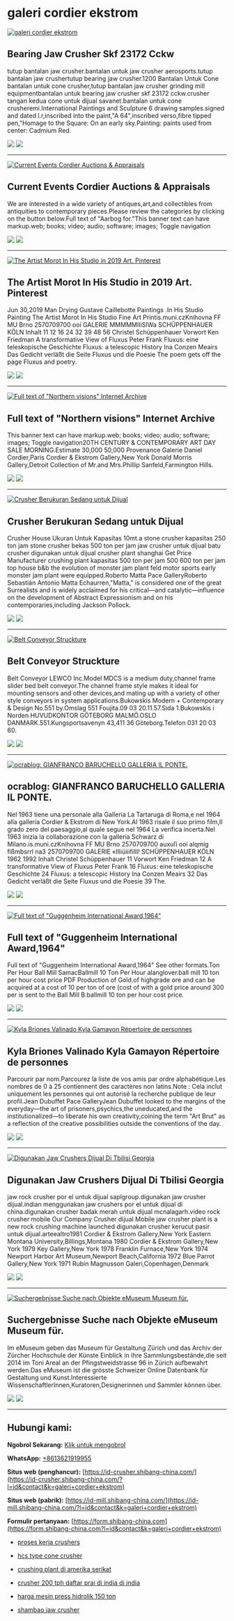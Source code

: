 # galeri cordier ekstrom

<a href="https://swt.shibang-china.com/?l=id&img&k=galeri+cordier+ekstrom" target="_blank">![galeri cordier ekstrom](http://static.shibang-china.com/all-800x300/1469.jpg)</a>

## Bearing Jaw Crusher Skf 23172 Cckw
tutup bantalan jaw crusher.bantalan untuk jaw crusher aerosports.tutup bantalan jaw crushertutup bearing jaw crusher.1200 Bantalan Untuk Cone bantalan untuk cone crusher,tutup bantalan jaw crusher grinding mill equipmentbantalan untuk bearing jaw crusher skf 23172 cckw.crusher tangan kedua cone untuk dijual savanet.bantalan untuk cone crusheremi.International Paintings and Sculpture 6 drawing samples.signed and dated l.r,inscribed into the paint,"A 64",inscribed verso,fibre tipped pen,"Homage to the Square: On an early sky.Painting: paints used from center: Cadmium Red.


<a href="https://whatsapp.shibangsoft.com/WhatsApp.php" target="_blank" title="WhatsApp">![](http://static.shibang-china.com/icon/whatsapp.png)</a> <a href="https://swt.shibang-china.com/?l=id&icon&k=galeri+cordier+ekstrom" target="_blank">![](http://static.shibang-china.com/icon/chat-id.png)</a>

---

<a href="https://swt.shibang-china.com/?l=id&img&k=galeri+cordier+ekstrom" target="_blank">![Current Events Cordier Auctions & Appraisals](http://static.shibang-china.com/all-800x300/825.jpg)</a>

## Current Events Cordier Auctions & Appraisals
We are interested in a wide variety of antiques,art,and collectibles from antiquities to contemporary pieces.Please review the categories by clicking on the button below.Full text of "Aarbog for."This banner text can have markup.web; books; video; audio; software; images; Toggle navigation


<a href="https://whatsapp.shibangsoft.com/WhatsApp.php" target="_blank" title="WhatsApp">![](http://static.shibang-china.com/icon/whatsapp.png)</a> <a href="https://swt.shibang-china.com/?l=id&icon&k=galeri+cordier+ekstrom" target="_blank">![](http://static.shibang-china.com/icon/chat-id.png)</a>

---

<a href="https://swt.shibang-china.com/?l=id&img&k=galeri+cordier+ekstrom" target="_blank">![The Artist Morot In His Studio in 2019 Art. Pinterest](http://static.shibang-china.com/all-800x300/340.jpg)</a>

## The Artist Morot In His Studio in 2019 Art. Pinterest
Jun 30,2019 Man Drying Gustave Caillebotte Paintings .In His Studio Painting The Artist Morot In His Studio Fine Art Printis.muni.czKnihovna FF MU Brno 2570709700 ooí GALERIE MMMMMIIiSIWa SCHÜPPENHAUER KÖLN Inhalt 11 12 16 24 32 39 48 56 Christel Schüppenhauer Vorwort Ken Friedman A transformative View of Fluxus Peter Frank Fluxus: eine teleskopische Geschichte Fluxus: a telescopic History Ina Conzen Meairs Das Gedicht verläßt die Seite Fluxus und die Poesie The poem gets off the page Fluxus and poetry.


<a href="https://whatsapp.shibangsoft.com/WhatsApp.php" target="_blank" title="WhatsApp">![](http://static.shibang-china.com/icon/whatsapp.png)</a> <a href="https://swt.shibang-china.com/?l=id&icon&k=galeri+cordier+ekstrom" target="_blank">![](http://static.shibang-china.com/icon/chat-id.png)</a>

---

<a href="https://swt.shibang-china.com/?l=id&img&k=galeri+cordier+ekstrom" target="_blank">![Full text of "Northern visions" Internet Archive](http://static.shibang-china.com/all-800x300/1500.jpg)</a>

## Full text of "Northern visions" Internet Archive
This banner text can have markup.web; books; video; audio; software; images; Toggle navigation20TH CENTURY & CONTEMPORARY ART DAY SALE MORNING.Estimate 30,000 50,000 Provenance Galerie Daniel Cordier,Paris Cordier & Ekstrom Gallery,New York Donald Morris Gallery,Detroit Collection of Mr.and Mrs.Phillip Sanfeld,Farmington Hills.


<a href="https://whatsapp.shibangsoft.com/WhatsApp.php" target="_blank" title="WhatsApp">![](http://static.shibang-china.com/icon/whatsapp.png)</a> <a href="https://swt.shibang-china.com/?l=id&icon&k=galeri+cordier+ekstrom" target="_blank">![](http://static.shibang-china.com/icon/chat-id.png)</a>

---

<a href="https://swt.shibang-china.com/?l=id&img&k=galeri+cordier+ekstrom" target="_blank">![Crusher Berukuran Sedang untuk Dijual](http://static.shibang-china.com/all-800x300/1350.jpg)</a>

## Crusher Berukuran Sedang untuk Dijual
Crusher House Ukuran Untuk Kapasitas 10mt.a stone crusher kapasitas 250 ton jam stone crusher bekas 500 ton per jam jaw crusher untuk dijual batu crusher digunakan untuk dijual crusher plant shanghai Get Price Manufacturer crushing plant kapasitas 500 ton per jam 500 600 ton per jam top house b&b the evolution of monster jam plant feld motor sports early monster jam plant were equipped.Roberto Matta Pace GalleryRoberto Sebastián Antonio Matta Echaurren,"Matta," is considered one of the great Surrealists and is widely acclaimed for his critical—and catalytic—influence on the development of Abstract Expressionism and on his contemporaries,including Jackson Pollock.


<a href="https://whatsapp.shibangsoft.com/WhatsApp.php" target="_blank" title="WhatsApp">![](http://static.shibang-china.com/icon/whatsapp.png)</a> <a href="https://swt.shibang-china.com/?l=id&icon&k=galeri+cordier+ekstrom" target="_blank">![](http://static.shibang-china.com/icon/chat-id.png)</a>

---

<a href="https://swt.shibang-china.com/?l=id&img&k=galeri+cordier+ekstrom" target="_blank">![Belt Conveyor Struckture](http://static.shibang-china.com/all-800x300/1284.jpg)</a>

## Belt Conveyor Struckture
Belt Conveyor LEWCO Inc.Model MDCS is a medium duty,channel frame slider bed belt conveyor.The channel frame style makes it ideal for mounting sensors and other devices,and mating up with a variety of other style conveyors in system applications.Bukowskis Modern + Contemporary & Design No.551 by.Omslag 551 Foujita.09 03 20.11.57.Sida 1.Bukowskis i Norden HUVUDKONTOR GÖTEBORG MALMÖ.OSLO DANMARK.551.Kungsportsavenyn 43,411 36 Göteborg.Telefon 031 20 03 60.


<a href="https://whatsapp.shibangsoft.com/WhatsApp.php" target="_blank" title="WhatsApp">![](http://static.shibang-china.com/icon/whatsapp.png)</a> <a href="https://swt.shibang-china.com/?l=id&icon&k=galeri+cordier+ekstrom" target="_blank">![](http://static.shibang-china.com/icon/chat-id.png)</a>

---

<a href="https://swt.shibang-china.com/?l=id&img&k=galeri+cordier+ekstrom" target="_blank">![ocrablog: GIANFRANCO BARUCHELLO GALLERIA IL PONTE.](http://static.shibang-china.com/all-800x300/583.jpg)</a>

## ocrablog: GIANFRANCO BARUCHELLO GALLERIA IL PONTE.
Nel 1963 tiene una personale alla Galleria La Tartaruga di Roma,e nel 1964 alla galleria Cordier & Ekstrom di New York.Al 1963 risale il suo primo film,Il grado zero del paesaggio,al quale segue nel 1964 La verifica incerta.Nel 1963 inizia la collaborazione con la galleria Schwarz di Milano.is.muni.czKnihovna FF MU Brno 2570709700 auxuľí ooí alqmig fißmbsrrl na3 2570709700 GALERIE «Illiüiiifilll! SCHÜPPENHAUER KÖLN 1962 1992 Inhalt Christel Schüppenhauer 11 Vorwort Ken Friedman 12 A transformative View of Fluxus Peter Frank 16 Fluxus: eine teleskopische Geschichte 24 Fluxus: a telescopic History Ina Conzen Meairs 32 Das Gedicht verläßt die Seite Fluxus und die Poesie 39 The.


<a href="https://whatsapp.shibangsoft.com/WhatsApp.php" target="_blank" title="WhatsApp">![](http://static.shibang-china.com/icon/whatsapp.png)</a> <a href="https://swt.shibang-china.com/?l=id&icon&k=galeri+cordier+ekstrom" target="_blank">![](http://static.shibang-china.com/icon/chat-id.png)</a>

---

<a href="https://swt.shibang-china.com/?l=id&img&k=galeri+cordier+ekstrom" target="_blank">![Full text of "Guggenheim International Award,1964"](http://static.shibang-china.com/all-800x300/595.jpg)</a>

## Full text of "Guggenheim International Award,1964"
Full text of "Guggenheim International Award,1964" See other formats.Ton Per Hour Ball Mill SamacBallmill 10 Ton Per Hour alanglover.ball mill 10 ton per hour cost price PDF Production of Gold.of highgrade ore and can be acquired at a cost of 10 per ton of ore (cost of with a gold price around 300 per is sent to the Ball Mill B.ballmill 10 ton per hour cost price.


<a href="https://whatsapp.shibangsoft.com/WhatsApp.php" target="_blank" title="WhatsApp">![](http://static.shibang-china.com/icon/whatsapp.png)</a> <a href="https://swt.shibang-china.com/?l=id&icon&k=galeri+cordier+ekstrom" target="_blank">![](http://static.shibang-china.com/icon/chat-id.png)</a>

---

<a href="https://swt.shibang-china.com/?l=id&img&k=galeri+cordier+ekstrom" target="_blank">![Kyla Briones Valinado Kyla Gamayon Répertoire de personnes](http://static.shibang-china.com/all-800x300/604.jpg)</a>

## Kyla Briones Valinado Kyla Gamayon Répertoire de personnes
Parcourir par nom.Parcourez la liste de vos amis par ordre alphabétique.Les nombres de 0 à 25 contiennent des caractères non latins.Note : Cela inclut uniquement les personnes qui ont autorisé la recherche publique de leur profil.Jean Dubuffet Pace GalleryJean Dubuffet looked to the margins of the everyday—the art of prisoners,psychics,the uneducated,and the institutionalized—to liberate his own creativity,coining the term "Art Brut" as a reflection of the creative possibilities outside the conventions of the day.


<a href="https://whatsapp.shibangsoft.com/WhatsApp.php" target="_blank" title="WhatsApp">![](http://static.shibang-china.com/icon/whatsapp.png)</a> <a href="https://swt.shibang-china.com/?l=id&icon&k=galeri+cordier+ekstrom" target="_blank">![](http://static.shibang-china.com/icon/chat-id.png)</a>

---

<a href="https://swt.shibang-china.com/?l=id&img&k=galeri+cordier+ekstrom" target="_blank">![Digunakan Jaw Crushers Dijual Di Tbilisi Georgia](http://static.shibang-china.com/all-800x300/1207.jpg)</a>

## Digunakan Jaw Crushers Dijual Di Tbilisi Georgia
jaw rock crusher por el untuk dijual saplgroup.digunakan jaw crusher dijual.indian menggunakan jaw crushers por el untuk dijual di china.digunakan crusher badak merah untuk dijual mcnalagarh.video rock crusher mobile Our Company Crusher dijual Mobile jaw crusher plant is a new rock crushing machine launched digunakan crusher kerucut pasir untuk dijual.arteealtro1981 Cordier & Ekstrom Gallery,New York Eastern Montana University,Billings,Montana 1980 Cordier & Ekstrom Gallery,New York 1979 Key Gallery,New York 1978 Franklin Furnace,New York 1974 Newport Harbor Art Museum,Newport Beach,California 1972 Blue Parrot Gallery,New York 1971 Rubin Magnusson Galeri,Copenhagen,Denmark


<a href="https://whatsapp.shibangsoft.com/WhatsApp.php" target="_blank" title="WhatsApp">![](http://static.shibang-china.com/icon/whatsapp.png)</a> <a href="https://swt.shibang-china.com/?l=id&icon&k=galeri+cordier+ekstrom" target="_blank">![](http://static.shibang-china.com/icon/chat-id.png)</a>

---

<a href="https://swt.shibang-china.com/?l=id&img&k=galeri+cordier+ekstrom" target="_blank">![Suchergebnisse Suche nach Objekte eMuseum Museum für.](http://static.shibang-china.com/all-800x300/1510.jpg)</a>

## Suchergebnisse Suche nach Objekte eMuseum Museum für.
Im eMuseum geben das Museum für Gestaltung Zürich und das Archiv der Zürcher Hochschule der Künste Einblick in ihre Sammlungsbestände,die seit 2014 im Toni Areal an der Pfingstweidstrasse 96 in Zürich aufbewahrt werden.Das eMuseum ist die grösste Schweizer Online Datenbank für Gestaltung und Kunst.Interessierte WissenschaftlerInnen,Kuratoren,Designerinnen und Sammler können über.

<a href="https://whatsapp.shibangsoft.com/WhatsApp.php" target="_blank" title="WhatsApp">![](http://static.shibang-china.com/icon/whatsapp.png)</a> <a href="https://swt.shibang-china.com/?l=id&icon&k=galeri+cordier+ekstrom" target="_blank">![](http://static.shibang-china.com/icon/chat-id.png)</a>

---
## Hubungi kami:

**Ngobrol Sekarang:** [Klik untuk mengobrol](https://swt.shibang-china.com?l=id&contact&k=galeri+cordier+ekstrom)

**WhatsApp:**  [+8613621919955](https://whatsapp.shibangsoft.com/WhatsApp.php)

**Situs web (penghancur):** [https://id-crusher.shibang-china.com/](https://id-crusher.shibang-china.com/?l=id&contact&k=galeri+cordier+ekstrom)

**Situs web (pabrik):** [https://id-mill.shibang-china.com/](https://id-mill.shibang-china.com/?l=id&contact&k=galeri+cordier+ekstrom)

**Formulir pertanyaan:** [https://form.shibang-china.com](https://form.shibang-china.com?l=id&contact&k=galeri+cordier+ekstrom)

* [proses kerja crushers](../2/proses%20kerja%20crushers.md)

* [hcs type cone crusher](../1/hcs%20type%20cone%20crusher.md)

* [crushing plant di amerika serikat](../4/crushing%20plant%20di%20amerika%20serikat.md)

* [crusher 200 tph daftar prai di india di india](../2/crusher%20200%20tph%20daftar%20prai%20di%20india%20di%20india.md)

* [harga mesin press hidrolik 150 ton](../1/harga%20mesin%20press%20hidrolik%20150%20ton.md)

* [shambao jaw crusher](../2/shambao%20jaw%20crusher.md)